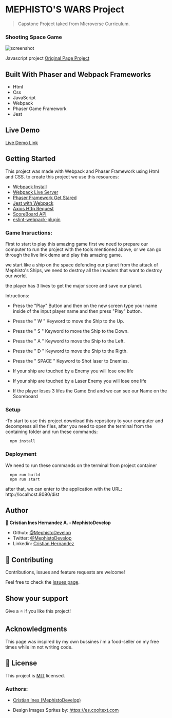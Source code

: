 # MEPHISTO'S WARS Project

> Capstone Project taked from Microverse Curriculum.

### Shooting Space Game

![screenshot]()

Javascript project [Original Page Project](https://www.notion.so/Shooter-game-203e819041c7486bb36f9e65faecba27)

## Built With Phaser and Webpack Frameworks

- Html
- Css
- JavaScript
- Webpack
- Phaser Game Framework
- Jest

## Live Demo

[Live Demo Link](https://mephistodevelop.github.io/phaser_shooting_game/)

## Getting Started

This project was made with Webpack and Phaser Framework using Html and CSS.
to create this project we use this resources:

- [Webpack Install](https://webpack.js.org/guides/installation/)
- [Webpack Live Server](https://webpack.js.org/configuration/dev-server/)
- [Phaser Framework Get Stared](https://phaser.io/phaser3/gettingstarted)
- [Jest with Webpack](https://jestjs.io/docs/en/webpack)
- [Axios Http Request](https://github.com/axios/axios)
- [ScoreBoard API](https://us-central1-js-capstone-backend.cloudfunctions.net/api/games/WNZPvrWyhiH0BNFD0WAo/scores/)
- [eslint-webpack-plugin](https://github.com/webpack-contrib/eslint-webpack-plugin/)

### Game Insructions:

First to start to play this amazing game first we need to prepare our computer to run the project with the tools mentioned above, or we can go through the live link demo and play this amazing game.

we start like a ship on the space defending our planet from the attack of Mephisto's Ships, we need to destroy all the invaders that want to destroy our world.

the player has 3 lives to get the major score and save our planet.

Intructions:

- Press the "Play" Button and then on the new screen type your name inside of the input player name and then press "Play" button.

- Press the " W " Keyword to move the Ship to the Up.
- Press the " S " Keyword to move the Ship to the Down.
- Press the " A " Keyword to move the Ship to the Left.
- Press the " D " Keyword to move the Ship to the Rigth.
- Press the " SPACE " Keyword to Shot laser to Enemies.

- If your ship are touched by a Enemy you will lose one life
- If your ship are touched by a Laser Enemy you will lose one life

- If the player loses 3 lifes the Game End and we can see our Name on the Scoreboard

### Setup

-To start to use this project download this repository to your computer and decompress all the files, after you need to open the terminal from the containing folder and run these commands:

```
  npm install

```

### Deployment

We need to run these commands on the terminal from project container

```
  npm run build
  npm run start
```

after that, we can enter to the application with the URL: http://localhost:8080/dist

## Author

👤 **Cristian Ines Hernandez A. - MephistoDevelop**

- Github: [@MephistoDevelop](https://github.com/MephistoDevelop)
- Twitter: [@MephistoDevelop](https://twitter.com/MephistoDevelop)
- Linkedin: [Cristian Hernandez](https://www.linkedin.com/in/cristian-hernandez1992/)

## 🤝 Contributing

Contributions, issues and feature requests are welcome!

Feel free to check the [issues page](issues/).

## Show your support

Give a ⭐️ if you like this project!

## Acknowledgments

This page was inspired by my own bussines i'm a food-seller on my free times while im not writing code.

## 📝 License

This project is [MIT](lic.url) licensed.

### Authors:

- [Cristian Ines (MephistoDevelop)](https://github.com/MephistoDevelop)

- Design Images Sprites by: https://es.cooltext.com
